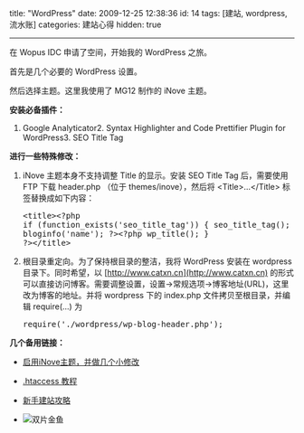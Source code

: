 title: "WordPress"
date: 2009-12-25 12:38:36
id: 14
tags: [建站, wordpress, 流水账]
categories: 建站心得
hidden: true

---

在 Wopus IDC 申请了空间，开始我的 WordPress 之旅。

首先是几个必要的 WordPress 设置。

然后选择主题。这里我使用了 MG12 制作的 iNove 主题。

<!--more-->

**安装必备插件：**

1.  Google Analyticator2.  Syntax Highlighter and Code Prettifier Plugin for WordPress3.  SEO Title Tag  

**进行一些特殊修改：**

1.  iNove 主题本身不支持调整 Title 的显示。安装 SEO Title Tag 后，需要使用 FTP 下载 header.php （位于 themes/inove），然后将 &lt;Title&gt;…&lt;/Title&gt; 标签替换成如下内容：      <pre class="brush: php; auto-links: true; collapse: false; first-line: 1; gutter: true; highlight: [10,11]; html-script: false; light: false; ruler: false; smart-tabs: true; tab-size: 4; toolbar: true;">&lt;title&gt;&lt;?php if (function_exists('seo_title_tag')) { seo_title_tag(); }	else { bloginfo('name'); ?&gt;&lt;?php wp_title(); } ?&gt;&lt;/title&gt;</pre>
2.  根目录重定向。为了保持根目录的整洁，我将 WordPress 安装在 wordpress 目录下。同时希望，以 [http://www.catxn.cn](http://www.catxn.cn) 的形式可以直接访问博客。需要调整设置，设置-&gt;常规选项-&gt;博客地址(URL)，这里改为博客的地址。并将 wordpress 下的 index.php 文件拷贝至根目录，并编辑 require(…) 为
        <pre class="brush: php; auto-links: true; collapse: false; first-line: 1; gutter: true; html-script: false; light: false; ruler: false; smart-tabs: true; tab-size: 4; toolbar: true;">require('./wordpress/wp-blog-header.php'); </pre>

**几个备用链接：**

- [启用iNove主题，并做几个小修改](http://www.quhao.cn/post/wordpress-theme-inove.html/comment-page-1)

- [.htaccess 教程](http://hi.baidu.com/seobb/blog/item/97f8cf228b1bfef0d7cae2a0.html)

- [新手建站攻略](http://www.ifunkey.com/topics/%E7%8B%AC%E7%AB%8B%E4%B9%8B%E9%81%93/%E6%96%B0%E6%89%8B%E5%BB%BA%E7%AB%99%E6%94%BB%E7%95%A5)

- ![双片金鱼](http://farm3.static.flickr.com/2510/4007319845_6e57aafdde.jpg)